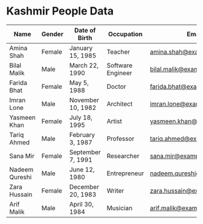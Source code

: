 # Kashmir People Data
| **Name**       | **Gender** | **Date of Birth** | **Occupation**      | **Email**                  | **Phone**       |
|----------------|------------|-------------------|---------------------|----------------------------|-----------------|
| Amina Shah     | Female     | January 15, 1985 | Teacher             | amina.shah@example.com     | +91 9876543210  |
| Bilal Malik    | Male       | March 22, 1990   | Software Engineer   | bilal.malik@example.com    | +91 9871234567  |
| Farida Bhat    | Female     | May 5, 1988       | Doctor              | farida.bhat@example.com    | +91 9879876543  |
| Imran Lone     | Male       | November 10, 1982 | Architect           | imran.lone@example.com     | +91 9878765432  |
| Yasmeen Khan   | Female     | July 18, 1995    | Artist              | yasmeen.khan@example.com   | +91 9877654321  |
| Tariq Ahmed    | Male       | February 3, 1987 | Professor           | tariq.ahmed@example.com    | +91 9876543219  |
| Sana Mir       | Female     | September 7, 1991 | Researcher          | sana.mir@example.com       | +91 9876543218  |
| Nadeem Qureshi | Male      | June 12, 1980     | Entrepreneur        | nadeem.qureshi@example.com | +91 9876543217  |
| Zara Hussain   | Female     | December 20, 1983 | Writer              | zara.hussain@example.com   | +91 9876543216  |
| Arif Malik     | Male       | April 30, 1984   | Musician            | arif.malik@example.com     | +91 9876543215  |

